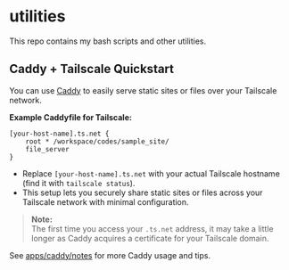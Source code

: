 # utilities

This repo contains my bash scripts and other utilities.

## Caddy + Tailscale Quickstart

You can use [Caddy](./apps/caddy/notes) to easily serve static sites or files over your Tailscale network.

**Example Caddyfile for Tailscale:**
```caddyfile
[your-host-name].ts.net {
    root * /workspace/codes/sample_site/
    file_server
}
```

- Replace `[your-host-name].ts.net` with your actual Tailscale hostname (find it with `tailscale status`).
- This setup lets you securely share static sites or files across your Tailscale network with minimal configuration.

> **Note:**  
> The first time you access your `.ts.net` address, it may take a little longer as Caddy acquires a certificate for your Tailscale domain.

See [apps/caddy/notes](./apps/caddy/notes) for more Caddy usage and tips.
